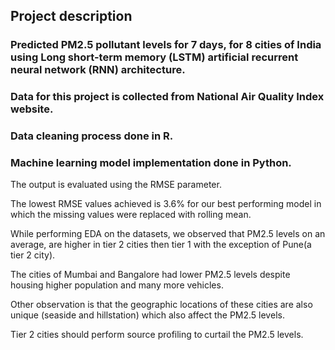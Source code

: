 ## Project description

###  Predicted PM2.5 pollutant levels for 7 days, for 8 cities of India using Long short-term memory (LSTM) artificial recurrent neural network (RNN) architecture.

### Data for this project is collected from National Air Quality Index website.

### Data cleaning process done in R.

### Machine learning model implementation done in Python.

The output is evaluated using the RMSE parameter. 

The  lowest RMSE values achieved is 3.6% for our best performing model in which the missing values were replaced with rolling mean.

While performing EDA on the datasets, we observed that PM2.5 levels on an average, are higher in tier 2 cities then tier 1 with the exception of Pune(a tier 2 city).

The cities of Mumbai and Bangalore had lower PM2.5 levels despite housing higher population and many more vehicles.

Other observation is that the geographic locations of these cities are also unique (seaside and hillstation) which also affect the PM2.5 levels.

Tier 2 cities should perform source profiling to curtail the PM2.5 levels.

